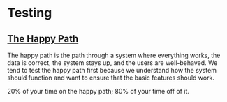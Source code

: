 # Testing

## [The Happy Path](https://effectivecio.com/2009/11/02/the-happy-path/)
The happy path is the path through a system where everything works, the data is correct, the system stays up, and the users are well-behaved.  We tend to test the happy path first because we understand how the system should function and want to ensure that the basic features should work.

 20% of your time on the happy path; 80% of your time off of it.